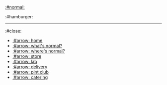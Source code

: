 
[:#normal:](/)

:#hamburger:

---

:#close:

- [:#arrow: home](/)
- [:#arrow: what's normal?](/whats-normal)
- [:#arrow: where's normal?](/wheres-normal)
- [:#arrow: store](/store)
- [:#arrow: lab](/lab)
- [:#arrow: delivery](/delivery)
- [:#arrow: pint club](/pint-club)
- [:#arrow: catering](/catering)
